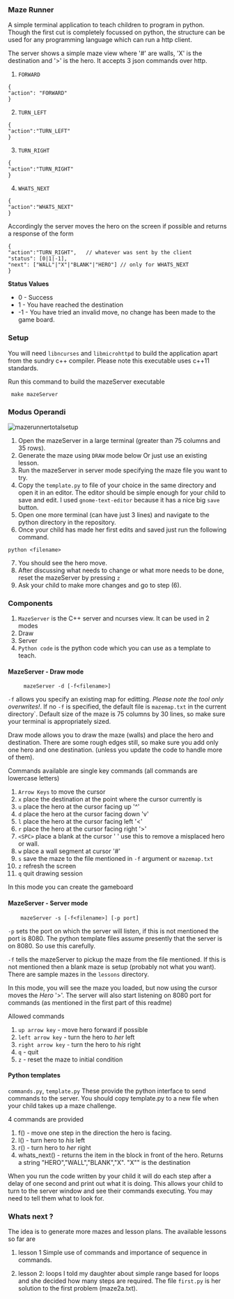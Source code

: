 ### Maze Runner

A simple terminal application to teach children to program in python. Though the first cut is completely focussed on python, the structure can be used for any programming language which can run a http client.

The server shows a simple maze view where '#' are walls, 'X' is the destination and '>' is the hero. It accepts 3 json commands over http.

1. `FORWARD`
```
{
"action": "FORWARD"
}
```
2. `TURN_LEFT`
```
{
"action":"TURN_LEFT"
}
```
3. `TURN_RIGHT`
```
{
"action":"TURN_RIGHT"
}
```
4. `WHATS_NEXT`
```
{
"action":"WHATS_NEXT"
}
```
Accordingly the server moves the hero on the screen if possible and returns a response of the form
```
{
"action":"TURN_RIGHT",   // whatever was sent by the client
"status": [0|1|-1],
"next": ["WALL"|"X"|"BLANK"|"HERO"] // only for WHATS_NEXT
}
```

**Status Values**
* 0 - Success
* 1 - You have reached the destination
* -1 - You have tried an invalid move, no change has been made to the game board.

### Setup
You will need `libncurses` and `libmicrohttpd` to build the application apart from the sundry c++ compiler. Please note this executable uses c++11 standards.

Run this command to build the mazeServer executable

` make mazeServer`

### Modus Operandi

![mazerunnertotalsetup](https://user-images.githubusercontent.com/331871/38767497-14063036-4000-11e8-911f-2a2e4a274aa2.png)

1. Open the mazeServer in a large terminal (greater than 75 columns and 35 rows). 
2. Generate the maze using `DRAW` mode below Or just use an existing lesson.
3. Run the mazeServer in server mode specifying the maze file you want to try.
4. Copy the `template.py` to file of your choice in the same directory and open it in an editor. The editor should be simple enough for your child to save and edit. I used `gnome-text-editor` because it  has a nice big `save` button.
5. Open one more terminal (can have just 3 lines) and navigate to the python directory in the repository.
6. Once your child has made her first edits  and saved just run the following command.

`python <filename>`

7. You should see the hero move.
8. After discussing what needs to change or what more needs to be done, reset the mazeServer by pressing `z`
9. Ask your child to make more changes and go to step (6).


### Components

1. `MazeServer` is the C++ server and ncurses view. It can be used in 2 modes
  1. Draw
  2. Server
2. `Python code` is the python code which you can use as a template to teach.

#### MazeServer - Draw mode

```
     mazeServer -d [-f<filename>]
```

`-f` allows you specify an existing map for editting. *Please note the tool only overwrites!*. If no `-f` is specified, the default file is `mazemap.txt` in the current directory`. Default size of the maze is 75 columns by 30 lines, so make sure your terminal is appropriately sized.

Draw mode allows you to draw the maze (walls) and place the hero and destination. There are some rough edges still, so make sure you add only one hero and one destination. (unless you update the code to handle more of them). 

Commands available are single key commands (all commands are lowercase letters)
1. `Arrow Keys` to move the cursor
1. `x` place the destination at the point where the cursor currently is
1. `u` place the hero at the cursor facing up '^'
1. `d` place the hero at the cursor facing  down 'v'
1. `l` place the hero at the cursor facing left '<'
1. `r` place the hero at the cursor facing right '>'
1. `<SPC>` place a blank at the cursor ' ' use this to remove a misplaced hero or wall.
1. `w` place a wall segment at cursor '#'
1. `s` save the maze to the file mentioned in `-f` argument or `mazemap.txt`
1. `z` refresh the screen
1. `q` quit drawing session

In this mode you can create the gameboard

#### MazeServer - Server mode
```
    mazeServer -s [-f<filename>] [-p port]
```

`-p` sets the port on which the server will listen, if this is not mentioned the port is 8080. The python template files assume presently that the server is on 8080. So use this carefully.

`-f` tells the mazeServer to pickup the maze from the file mentioned. If this is not mentioned then a blank maze is setup (probably not what you want). There are sample mazes in the `lessons` directory.

In this mode, you will see the maze you loaded, but now using the cursor moves the *Hero* '>'. The server will also start listening on 8080 port for commands (as mentioned in the first part of this readme)

Allowed commands
1. `up arrow key` - move hero forward if possible
1. `left arrow key` - turn the hero to *her* left
1. `right arrow key` - turn the hero to *his* right
1. `q` - quit
1. `z` - reset the maze to initial condition

#### Python templates
`commands.py`, `template.py` These provide the python interface to send commands to the server. You should copy template.py to a new file when your child takes up a maze challenge.

4 commands are provided
1. f() - move one step in the direction the hero is facing. 
1. l() - turn hero to _his_ left
1. r() - turn hero to _her_ right
1. whats_next() - returns the item in the block in front of the hero. Returns a string "HERO","WALL","BLANK","X". "X"" is the destination

When you run the code written by your child it will do each step after a delay of one second and print out what it is doing. This allows your child to turn to the server window and see their commands executing. You may need to tell them what to look for.

### Whats next ?

The idea is to generate more mazes and lesson plans. The available lessons so far are
1. lesson 1
Simple use of commands and importance of sequence in commands.

2. lesson 2: loops
I told my daughter about simple range based for loops and she decided how many steps are required. The file `first.py` is her solution to the first problem (maze2a.txt).
